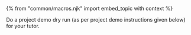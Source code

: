 {% from "common/macros.njk" import embed_topic with context %}

Do a project demo dry run (as per project demo instructions given below) for your tutor.

<panel src="../../admin/project-deliverables.md#project-deliverables-demo" header="%%Admin {{ icon_embedding }} Project → Deliverables → Demo%%" minimized />
